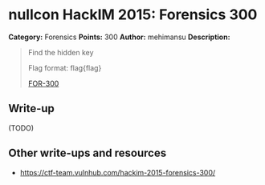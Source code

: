 # nullcon HackIM 2015: Forensics 300

**Category:** Forensics
**Points:** 300
**Author:** mehimansu
**Description:**

> Find the hidden key
>
> Flag format: flag{flag}
>
> [FOR-300](FOR-300)

## Write-up

(TODO)

## Other write-ups and resources

* <https://ctf-team.vulnhub.com/hackim-2015-forensics-300/>
